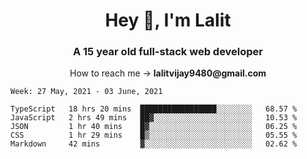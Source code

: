 <h1 align="center">Hey 👋, I'm Lalit</h1>
<h3 align="center">A 15 year old full-stack web developer</h3>

<p align="center">How to reach me → <strong>lalitvijay9480@gmail.com</strong></p>

<!--START_SECTION:waka-->
```text
Week: 27 May, 2021 - 03 June, 2021

TypeScript   18 hrs 20 mins  █████████████████░░░░░░░░   68.57 % 
JavaScript   2 hrs 49 mins   ██▓░░░░░░░░░░░░░░░░░░░░░░   10.53 % 
JSON         1 hr 40 mins    █▓░░░░░░░░░░░░░░░░░░░░░░░   06.25 % 
CSS          1 hr 29 mins    █▒░░░░░░░░░░░░░░░░░░░░░░░   05.55 % 
Markdown     42 mins         ▓░░░░░░░░░░░░░░░░░░░░░░░░   02.62 % 
```
<!--END_SECTION:waka-->

